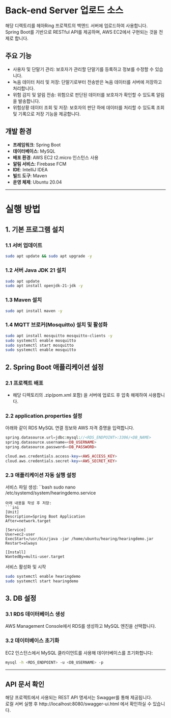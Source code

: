 # Back-end Server 업로드 소스

해당 디렉토리를 헤아Ring 프로젝트의 백엔드 서버에 업로드하여 사용합니다. <br>
Spring Boot를 기반으로 RESTful API를 제공하며, AWS EC2에서 구현되는 것을 전제로 합니다. 

## 주요 기능
- 사용자 및 단말기 관리: 보호자가 관리할 단말기를 등록하고 정보를 수정할 수 있습니다.
- 녹음 데이터 처리 및 저장: 단말기로부터 전송받은 녹음 데이터를 서버에 저장하고 처리합니다.
- 위험 감지 및 알림 전송: 위험으로 판단된 데이터를 보호자가 확인할 수 있도록 알림을 발송합니다.
- 위험상황 데이터 조회 및 저장: 보호자의 판단 하에 데이터를 처리할 수 있도록 조회 및 기록으로 저장 기능을 제공합니다.

## 개발 환경 
- **프레임워크**: Spring Boot
- **데이터베이스**: MySQL
- **배포 환경**: AWS EC2 t2.micro 인스턴스 사용
- **알림 서비스**: Firebase FCM 
- **IDE**: IntelliJ IDEA  
- **빌드 도구**: Maven  
- **운영 체제**: Ubuntu 20.04  

---

# 실행 방법

## 1. 기본 프로그램 설치  

### 1.1 서버 업데이트
```bash
sudo apt update && sudo apt upgrade -y
```

### 1.2 서버 Java JDK 21 설치
```bash
sudo apt update
sudo apt install openjdk-21-jdk -y
```

### 1.3 Maven 설치
```bash
sudo apt install maven -y
```

### 1.4 MQTT 브로커(Mosquitto) 설치 및 활성화
```bash
sudo apt install mosquitto mosquitto-clients -y
sudo systemctl enable mosquitto
sudo systemctl start mosquitto
sudo systemctl enable mosquitto
```


## 2. Spring Boot 애플리케이션 설정
### 2.1 프로젝트 배포
* 해당 디렉토리의 .zip(pom.xml 포함) 을 서버에 업로드 후 압축 해제하여 사용합니다. 


### 2.2 application.properties 설정
아래와 같이 RDS MySQL 연결 정보와 AWS 자격 증명을 입력합니다.
```php
spring.datasource.url=jdbc:mysql://<RDS_ENDPOINT>:3306/<DB_NAME>
spring.datasource.username=<DB_USERNAME>
spring.datasource.password=<DB_PASSWORD>

cloud.aws.credentials.access-key=<AWS_ACCESS_KEY>
cloud.aws.credentials.secret-key=<AWS_SECRET_KEY>
```

### 2.3 애플리케이션 자동 실행 설정
서비스 파일 생성:
``bash
sudo nano /etc/systemd/system/hearingdemo.service
```
아래 내용을 작성 후 저장:
```ini
[Unit]
Description=Spring Boot Application
After=network.target

[Service]
User=ec2-user
ExecStart=/usr/bin/java -jar /home/ubuntu/hearing/hearingdemo.jar
Restart=always

[Install]
WantedBy=multi-user.target
```
서비스 활성화 및 시작
```bash
sudo systemctl enable hearingdemo
sudo systemctl start hearingdemo
```

## 3. DB 설정
### 3.1 RDS 데이터베이스 생성
AWS Management Console에서 RDS를 생성하고 MySQL 엔진을 선택합니다.

### 3.2 데이터베이스 초기화
EC2 인스턴스에서 MySQL 클라이언트를 사용해 데이터베이스를 초기화합니다:
```bash
mysql -h <RDS_ENDPOINT> -u <DB_USERNAME> -p
```

---

## API 문서 확인
해당 프로젝트에서 사용되는 REST API 명세서는 Swagger를 통해 제공됩니다. <br>
로컬 서버 실행 후 http://localhost:8080/swagger-ui.html 에서 확인하실 수 있습니다.
